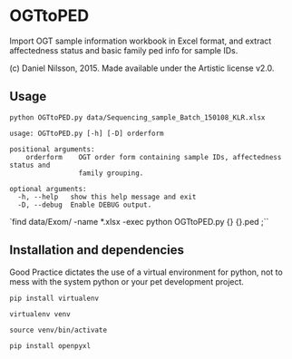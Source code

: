 OGTtoPED
========

Import OGT sample information workbook in Excel format, and extract affectedness status and basic family ped info for sample IDs.

(c) Daniel Nilsson, 2015. Made available under the Artistic license v2.0.

Usage
-----

`python OGTtoPED.py data/Sequencing_sample_Batch_150108_KLR.xlsx`


    usage: OGTtoPED.py [-h] [-D] orderform

    positional arguments:
        orderform    OGT order form containing sample IDs, affectedness status and
                     family grouping.
    
    optional arguments:
      -h, --help   show this help message and exit
      -D, --debug  Enable DEBUG output.



`find data/Exom/ -name *.xlsx -exec python OGTtoPED.py \{\} \{\}.ped \;``

Installation and dependencies
-----------------------------

Good Practice dictates the use of a virtual environment for python, not to mess with the system python or your pet development project.

`pip install virtualenv`

`virtualenv venv`

`source venv/bin/activate`

`pip install openpyxl`

